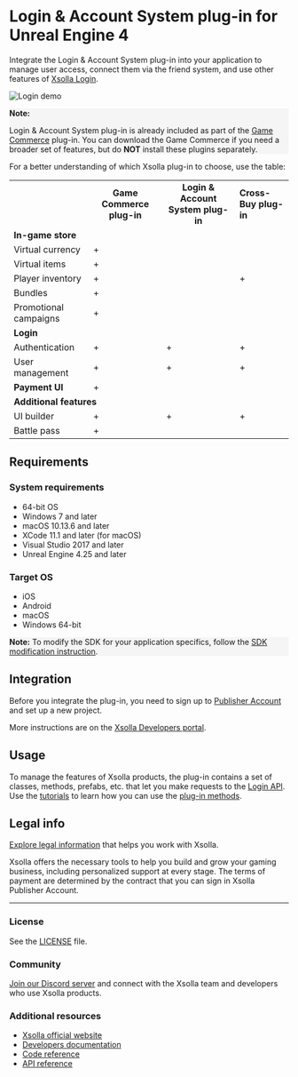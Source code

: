 # Login & Account System plug-in for Unreal Engine 4

Integrate the Login & Account System plug-in into your application to manage user access, connect them via the friend system, and use other features of [Xsolla Login](https://developers.xsolla.com/doc/login/).

![Login demo](https://i.imgur.com/0hFIFvh.png "Login demo")

<div style="background-color: WhiteSmoke">
<p><b>Note:</b></p>
<p>
Login & Account System plug-in is already included as part of the <a href="https://www.unrealengine.com/marketplace/en-US/product/xsolla-store-sdk">Game Commerce</a> plug-in. You can download the Game Commerce if you need a broader set of features, but do <b>NOT</b> install these plugins separately.
</p>
</div>

For a better understanding of which Xsolla plug-in to choose, use the table:
<table>
  <tr>
   <td>
   </td>
   <td style="text-align: center"><b>Game Commerce plug-in</b>
   </td>
   <td style="text-align: center"><b>Login & Account System plug-in</b>
   </td>
   <td><b>Cross-Buy plug-in</b>
   </td>
  </tr>
  <tr>
   <td colspan="4" ><strong>In-game store</strong>
   </td>
  </tr>
  <tr>
   <td>
    Virtual currency
   </td>
   <td>+
   </td>
   <td>
   </td>
   <td>
   </td>
  </tr>
  <tr>
   <td>
    Virtual items
   </td>
   <td>+
   </td>
   <td>
   </td>
   <td>
   </td>
  </tr>
  <tr>
   <td>
    Player inventory
   </td>
   <td>+
   </td>
   <td>
   </td>
   <td>+
   </td>
  </tr>
  <tr>
   <td>
    Bundles
   </td>
   <td>+
   </td>
   <td>
   </td>
   <td>
   </td>
  </tr>
  <tr>
   <td>
    Promotional campaigns
   </td>
   <td>+
   </td>
   <td>
   </td>
   <td>
   </td>
  </tr>
  <tr>
   <td colspan="4" ><strong>Login</strong>
   </td>
  </tr>
  <tr>
   <td>
    Authentication
   </td>
   <td>+
   </td>
   <td>+
   </td>
   <td>+
   </td>
  </tr>
  <tr>
   <td>
    User management
   </td>
   <td>+
   </td>
   <td>+
   </td>
   <td>+
   </td>
  </tr>
  <tr>
   <td><strong>Payment UI</strong>
   </td>
   <td>+
   </td>
   <td>
   </td>
   <td>
   </td>
  </tr>
  <tr>
   <td colspan="4" ><strong>Additional features</strong>
   </td>
  </tr>
  <tr>
   <td>
    UI builder
   </td>
   <td>
    +
   </td>
   <td>
    +
   </td>
   <td>
    +
   </td>
  </tr>
  <tr>
   <td>
    Battle pass
   </td>
   <td>
    +
   </td>
   <td>
   </td>
   <td>
   </td>
  </tr>
</table>

## Requirements


### System requirements

*   64-bit OS
*   Windows 7 and later
*   macOS 10.13.6 and later
*   XCode 11.1 and later (for macOS)
*   Visual Studio 2017 and later
*   Unreal Engine 4.25 and later


### Target OS

*   iOS
*   Android
*   macOS
*   Windows 64-bit

<div style="background-color: WhiteSmoke">
<p><b>Note:</b> To modify the SDK for your application specifics, follow the <a href="https://developers.xsolla.com/sdk/unreal-engine/how-tos/other/#unreal_engine_sdk_how_to_modify_sdk">SDK modification instruction</a>.</p></div>

## Integration

Before you integrate the plug-in, you need to sign up to [Publisher Account](https://publisher.xsolla.com/signup?store_type=sdk) and set up a new project.

More instructions are on the [Xsolla Developers portal](https://developers.xsolla.com/sdk/unreal-engine/login/).


## Usage 

To manage the features of Xsolla products, the plug-in contains a set of classes, methods, prefabs, etc. that let you make requests to the [Login API](https://developers.xsolla.com/login-api/). Use the [tutorials](https://developers.xsolla.com/sdk/unreal-engine/tutorials/) to learn how you can use the [plug-in methods](https://developers.xsolla.com/sdk-code-references/unreal-store/).


## Legal info

[Explore legal information](https://developers.xsolla.com/sdk/unreal-engine/commerce/get-started/#sdk_legal_compliance) that helps you work with Xsolla.

Xsolla offers the necessary tools to help you build and grow your gaming business, including personalized support at every stage. The terms of payment are determined by the contract that you can sign in Xsolla Publisher Account.

---

### License

See the [LICENSE](https://github.com/xsolla/login-ue4-sdk/blob/master/LICENSE.txt) file.

### Community

[Join our Discord server](https://discord.gg/auNFyzZx96) and connect with the Xsolla team and developers who use Xsolla products.

### Additional resources

*   [Xsolla official website](https://xsolla.com/)
*   [Developers documentation](https://developers.xsolla.com/sdk/unreal-engine/)
*   [Code reference](https://developers.xsolla.com/sdk-code-references/unreal-store/)
*   [API reference](https://developers.xsolla.com/login-api/)